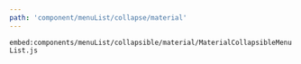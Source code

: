 ```yaml
---
path: 'component/menuList/collapse/material'
---
```


`embed:components/menuList/collapsible/material/MaterialCollapsibleMenuList.js`
